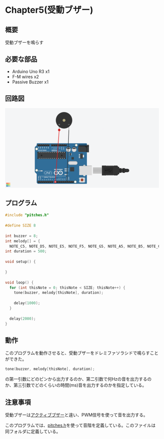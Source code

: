 # Chapter5(受動ブザー)

## 概要

受動ブザーを鳴らす

## 必要な部品

- Arduino Uno R3 x1
- F-M wires x2
- Passive Buzzer x1

## 回路図

![回路図](./circuit.png)

## プログラム

```cpp
#include "pitches.h"

#define SIZE 8

int buzzer = 8;
int melody[] = {
  NOTE_C5, NOTE_D5, NOTE_E5, NOTE_F5, NOTE_G5, NOTE_A5, NOTE_B5, NOTE_C6};
int duration = 500;
 
void setup() {
 
}
 
void loop() {  
  for (int thisNote = 0; thisNote < SIZE; thisNote++) {
    tone(buzzer, melody[thisNote], duration);
     
    delay(1000);
  }
   
  delay(2000);
}
```

## 動作

このプログラムを動作させると、受動ブザーをドレミファソラシドで鳴らすことができた。

```cpp
tone(buzzer, melody[thisNote], duration);
```

の第一引数にどのピンから出力するのか、第二引数で何Hzの音を出力するのか、第三引数でどのくらいの時間(ms)音を出力するのかを指定している。

## 注意事項

受動ブザーは[アクティブブザー](../Chapter4/README.md)と違い、PWM信号を使って音を出力する。

このプログラムでは、[pitches.h](./pitches.h)を使って音階を定義している。このファイルは同フォルダに定義している。
